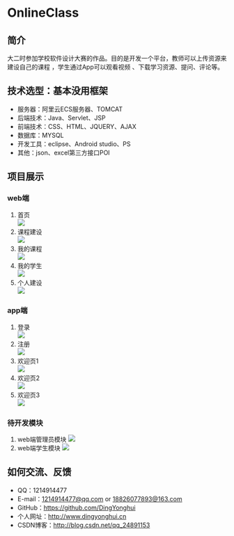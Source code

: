 # OnlineClass

## 简介
大二时参加学校软件设计大赛的作品。目的是开发一个平台，教师可以上传资源来建设自己的课程 ，学生通过App可以观看视频 、下载学习资源、提问、评论等。

## 技术选型：基本没用框架
- 服务器：阿里云ECS服务器、TOMCAT
- 后端技术：Java、Servlet、JSP
- 前端技术：CSS、HTML、JQUERY、AJAX
- 数据库：MYSQL
- 开发工具：eclipse、Android studio、PS
- 其他：json、excel第三方接口POI

## 项目展示
### web端
1. 首页<br/>
![](https://github.com/DingYonghui/OnlineClass/blob/master/screenshots/index.jpg)
2. 课程建设<br/>
![](https://github.com/DingYonghui/OnlineClass/blob/master/screenshots/class.jpg)
3. 我的课程<br/>
![](https://github.com/DingYonghui/OnlineClass/blob/master/screenshots/myclass.jpg)
4. 我的学生<br/>
![](https://github.com/DingYonghui/OnlineClass/blob/master/screenshots/mystudent.jpg)
5. 个人建设<br/>
![](https://github.com/DingYonghui/OnlineClass/blob/master/screenshots/myinfo.jpg)

### app端
1. 登录<br/>
![](https://github.com/DingYonghui/OnlineClass/blob/master/screenshots/applogin.jpeg)
1. 注册<br/>
![](https://github.com/DingYonghui/OnlineClass/blob/master/screenshots/appregister.jpeg)
1. 欢迎页1<br/>
![](https://github.com/DingYonghui/OnlineClass/blob/master/screenshots/welcome_guide_01.jpg)
1. 欢迎页2<br/>
![](https://github.com/DingYonghui/OnlineClass/blob/master/screenshots/welcome_guide_02.jpg)
1. 欢迎页3<br/>
![](https://github.com/DingYonghui/OnlineClass/blob/master/screenshots/welcome_guide_03.jpg)

### 待开发模块
1. web端管理员模块
![](https://github.com/DingYonghui/OnlineClass/blob/master/screenshots/webadmin.jpg)
2. web端学生模块
![](https://github.com/DingYonghui/OnlineClass/blob/master/screenshots/webstudent.jpg)

## 如何交流、反馈
- QQ：1214914477
- E-mail：1214914477@qq.com or 18826077893@163.com
- GitHub：https://github.com/DingYonghui
- 个人网址：http://www.dingyonghui.cn
- CSDN博客：http://blog.csdn.net/qq_24891153
